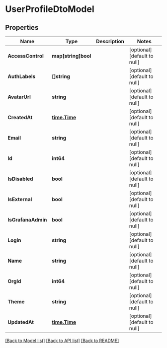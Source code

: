 # UserProfileDtoModel

## Properties
Name | Type | Description | Notes
------------ | ------------- | ------------- | -------------
**AccessControl** | **map[string]bool** |  | [optional] [default to null]
**AuthLabels** | **[]string** |  | [optional] [default to null]
**AvatarUrl** | **string** |  | [optional] [default to null]
**CreatedAt** | [**time.Time**](time.Time.md) |  | [optional] [default to null]
**Email** | **string** |  | [optional] [default to null]
**Id** | **int64** |  | [optional] [default to null]
**IsDisabled** | **bool** |  | [optional] [default to null]
**IsExternal** | **bool** |  | [optional] [default to null]
**IsGrafanaAdmin** | **bool** |  | [optional] [default to null]
**Login** | **string** |  | [optional] [default to null]
**Name** | **string** |  | [optional] [default to null]
**OrgId** | **int64** |  | [optional] [default to null]
**Theme** | **string** |  | [optional] [default to null]
**UpdatedAt** | [**time.Time**](time.Time.md) |  | [optional] [default to null]

[[Back to Model list]](../README.md#documentation-for-models) [[Back to API list]](../README.md#documentation-for-api-endpoints) [[Back to README]](../README.md)


